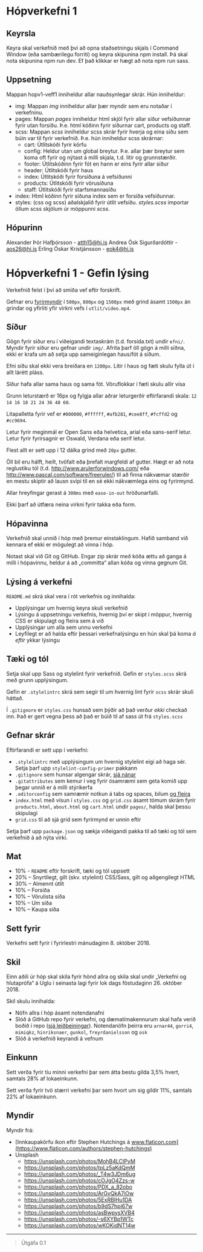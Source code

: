 # Hópverkefni 1

## Keyrsla

Keyra skal verkefnið með því að opna staðsetningu skjals í Command Window (eða sambærilegu forriti) og keyra skipunina npm install. Þá skal nota skipunina npm run dev. Ef það klikkar er hægt að nota npm run sass.

## Uppsetning

Mappan hopv1-veff1 inniheldur allar nauðsynlegar skrár. Hún inniheldur: 

* img: Mappan _img_ inniheldur allar þær myndir sem eru notaðar í verkefninu.
* pages: Mappan _pages_ inniheldur html skjöl fyrir allar síður vefsíðunnar fyrir utan forsíðu. Þ.e. html kóðinn fyrir síðurnar cart, products og staff. 
* scss: Mappan _scss_ inniheldur scss skrár fyrir hverja og eina síðu sem búin var til fyrir verkefnið. Þ.e. hún inniheldur scss skrárnar: 
    * cart: Útlitskóði fyrir körfu
    * config: Heldur utan um global breytur. Þ.e. allar þær breytur sem koma oft fyrir og nýtast á milli skjala, t.d. litir og grunnstærðir. 
    * footer: Útlitskóðinn fyrir fót en hann er eins fyrir allar síður
    * header: Útlitskóði fyrir haus
    * index: Útlitskóði fyrir forsíðuna á vefsíðunni
    * products: Útlitskóði fyrir vörusíðuna
    * staff: Útlitskóði fyrir starfsmannasíðu
* index: Html kóðinn fyrir síðuna index sem er forsíða vefsíðunnar.
* styles: (css og scss) aðalskjalið fyrir útlit vefsíðu. _styles.scss_ importar öllum scss skjölum úr möppunni _scss_.


## Hópurinn

Alexander Þór Hafþórsson    -   atth15@hi.is
Andrea Ósk Sigurðardóttir   -   aos26@hi.is
Erling Óskar Kristjánsson   -   eok4@hi.is







# Hópverkefni 1 - Gefin lýsing

Verkefnið felst í því að smíða vef eftir forskrift.

Gefnar eru [fyrirmyndir](utlit/) í `500px`, `800px` og `1500px` með grind ásamt `1500px` án grindar og yfirliti yfir virkni vefs í `utlit/video.mp4`.

## Síður

Gögn fyrir síður eru í viðeigandi textaskrám (t.d. forsida.txt) undir `efni/`. Myndir fyrir síður eru gefnar undir `img/`. Afrita þarf öll gögn á milli síðna, ekki er krafa um að setja upp sameiginlegan haus/fót á síðum.

Efni síðu skal ekki vera breiðara en `1200px`. Litir í haus og fæti skulu fylla út í allt lárétt pláss.

Síður hafa allar sama haus og sama fót. Vöruflokkar í fæti skulu allir vísa

Grunn leturstærð er 16px og fylgja allar aðrar leturgerðir eftirfarandi skala: `12 14 16 18 21 24 36 48 60`.

Litapalletta fyrir vef er `#000000`, `#ffffff`, `#afb281`, `#cee8ff`, `#fcffd2` og `#cc9694`.

Letur fyrir meginmál er Open Sans eða helvetica, arial eða sans-serif letur.
Letur fyrir fyrirsagnir er Oswald, Verdana eða serif letur.

Flest allt er sett upp í 12 dálka grind með `20px` gutter.

Öll bil eru hálft, heilt, tvöfalt eða þrefalt margfeldi af gutter. Hægt er að nota reglustiku tól (t.d. http://www.arulerforwindows.com/ eða http://www.pascal.com/software/freeruler/) til að finna nákvæmar stærðir en mestu skiptir að lausn svipi til en sé ekki nákvæmlega eins og fyrirmynd.

Allar hreyfingar gerast á `300ms` með `ease-in-out` hröðunarfalli.

Ekki þarf að útfæra neina virkni fyrir takka eða form.

## Hópavinna

Verkefnið skal unnið í hóp með þremur einstaklingum. Hafið samband við kennara ef ekki er mögulegt að vinna í hóp.

Notast skal við Git og GitHub. Engar zip skrár með kóða ættu að ganga á milli í hópavinnu, heldur á að „committa“ allan kóða og vinna gegnum Git.

## Lýsing á verkefni

`README.md` skrá skal vera í rót verkefnis og innihalda:

* Upplýsingar um hvernig keyra skuli verkefnið
* Lýsingu á uppsetningu verkefnis, hvernig því er skipt í möppur, hvernig CSS er skipulagt og fleira sem á við
* Upplýsingar um alla sem unnu verkefni
* Leyfilegt er að halda eftir þessari verkefnalýsingu en hún skal þá koma _á eftir_ ykkar lýsingu

## Tæki og tól

Setja skal upp Sass og stylelint fyrir verkefnið. Gefin er `styles.scss` skrá með grunn upplýsingum.

Gefin er `.stylelintrc` skrá sem segir til um hvernig lint fyrir `scss` skrár skuli háttað.

Í `.gitignore` er `styles.css` hunsað sem þýðir að það verður _ekki_ checkað inn. Það er gert vegna þess að það er búið til af sass út frá `styles.scss`

## Gefnar skrár

Eftirfarandi er sett upp í verkefni:

* `.stylelintrc` með upplýsingum um hvernig stylelint eigi að haga sér. Setja þarf upp `stylelint-config-primer` pakkann
* `.gitignore` sem hunsar algengar skrár, [sjá nánar](https://help.github.com/ignore-files/)
* `.gitattributes` sem kemur í veg fyrir ósamræmi sem geta komið upp þegar unnið er á milli stýrikerfa
* `.editorconfig` sem samræmir notkun á tabs og spaces, bilum [og fleira](https://editorconfig.org/)
* `index.html` með vísun í `styles.css` og `grid.css` ásamt tómum skrám fyrir `products.html`, `about.html` og `cart.html` undir `pages/`, halda skal þessu skipulagi
* `grid.css` til að sjá grid sem fyrirmynd er unnin eftir

Setja þarf upp `package.json` og sækja viðeigandi pakka til að tæki og tól sem verkefnið á að nýta virki.

## Mat

* 10% - `README` eftir forskrift, tæki og tól uppsett
* 20% – Snyrtilegt, gilt (skv. stylelint) CSS/Sass, gilt og aðgengilegt HTML
* 30% – Almennt útlit
* 10% – Forsíða
* 10% – Vörulista síða
* 10% – Um síða
* 10% – Kaupa síða

## Sett fyrir

Verkefni sett fyrir í fyrirlestri mánudaginn 8. október 2018.

## Skil

Einn aðili úr hóp skal skila fyrir hönd allra og skila skal undir „Verkefni og hlutaprófa“ á Uglu í seinasta lagi fyrir lok dags föstudaginn 26. október 2018.

Skil skulu innihalda:

* Nöfn allra í hóp ásamt notendanafni
* Slóð á GitHub repo fyrir verkefni, og dæmatímakennurum skal hafa verið boðið í repo ([sjá leiðbeiningar](https://help.github.com/articles/inviting-collaborators-to-a-personal-repository/)). Notendanöfn þeirra eru `arnar44`, `gorri4`, `mimiqkz`, `hinriksnaer`, `gunkol`, `freyrdanielsson` og `osk`
* Slóð á verkefnið keyrandi á vefnum

## Einkunn

Sett verða fyrir tíu minni verkefni þar sem átta bestu gilda 3,5% hvert, samtals 28% af lokaeinkunn.

Sett verða fyrir tvö stærri verkefni þar sem hvort um sig gildir 11%, samtals 22% af lokaeinkunn.

## Myndir

Myndir frá:

* [Innkaupakörfu íkon eftir Stephen Hutchings á www.flaticon.com](https://www.flaticon.com/authors/stephen-hutchings)
* Unsplash
  - https://unsplash.com/photos/MohB4LCIPyM
  - https://unsplash.com/photos/tpLz5aKdQmM
  - https://unsplash.com/photos/_T4w3JDm6ug
  - https://unsplash.com/photos/cOJgO4Zzs-w
  - https://unsplash.com/photos/PDX_a_82obo
  - https://unsplash.com/photos/ArGvQkA7iOw
  - https://unsplash.com/photos/5ExRBlHu1DA
  - https://unsplash.com/photos/b9dS7hpi67w
  - https://unsplash.com/photos/asBwpysXVB4
  - https://unsplash.com/photos/-s6XYBp1WTc
  - https://unsplash.com/photos/wKOKidNT14w

---

> Útgáfa 0.1
